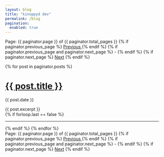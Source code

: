 ```yaml
---
layout: blog
title: "kinoppyd dev"
permalink: /blog
pagination:
  enabled: true
---
```



<!-- Pagination links -->
<div class="pagination text-center mb-8 md:mb-16">
  <span class="page_number ">
    Page: {{ paginator.page }} of {{ paginator.total_pages }}
  </span>
  {% if paginator.previous_page %}
    <a href="{{ paginator.previous_page_path }}" class="previous">
      Previous
    </a>
  {% endif %}
  {% if paginator.previous_page and paginator.next_page %}
    <span> - </span>
  {% endif %}
  {% if paginator.next_page %}
    <a href="{{ paginator.next_page_path }}" class="next">Next</a>
  {% endif %}
</div>

<!-- This loops through the paginated posts -->
{% for post in paginator.posts %}
  <h1><a href="{{ site.baseurl }}{{ post.url }}">{{ post.title }}</a></h1>
  <p class="author">
    <span class="date">{{ post.date }}</span>
  </p>
  <div class="content">
    {{ post.excerpt }}
  </div>
  {% if forloop.last == false   %}
    <hr class="w-100 h-1 mx-48 my-16 bg-gray-200" />
  {% endif %}
{% endfor %}

<!-- Pagination links -->
<div class="pagination text-center mt-8 md:mt-16">
  <span class="page_number ">
    Page: {{ paginator.page }} of {{ paginator.total_pages }}
  </span>
  {% if paginator.previous_page %}
    <a href="{{ paginator.previous_page_path }}" class="previous">
      Previous
    </a>
  {% endif %}
  {% if paginator.previous_page and paginator.next_page %}
    <span> - </span>
  {% endif %}
  {% if paginator.next_page %}
    <a href="{{ paginator.next_page_path }}" class="next">Next</a>
  {% endif %}
</div>